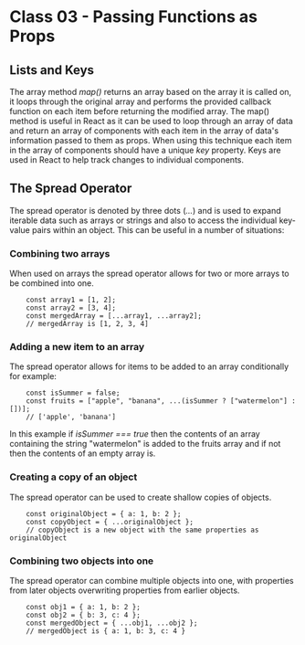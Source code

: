 # Class 03 - Passing Functions as Props

## Lists and Keys

The array method _map()_ returns an array based on the array it is called on, it loops through the original array and performs the provided callback function on each item before returning the modified array. The map() method is useful in React as it can be used to loop through an array of data and return an array of components with each item in the array of data's information passed to them as props. When using this technique each item in the array of components should have a unique _key_ property. Keys are used in React to help track changes to individual components.

## The Spread Operator

The spread operator is denoted by three dots (_..._) and is used to expand iterable data such as arrays or strings and also to access the individual key-value pairs within an object. This can be useful in a number of situations:

### Combining two arrays

When used on arrays the spread operator allows for two or more arrays to be combined into one.

        const array1 = [1, 2];
        const array2 = [3, 4];
        const mergedArray = [...array1, ...array2];
        // mergedArray is [1, 2, 3, 4]

### Adding a new item to an array

The spread operator allows for items to be added to an array conditionally for example:

        const isSummer = false;
        const fruits = ["apple", "banana", ...(isSummer ? ["watermelon"] : [])];
        // ['apple', 'banana']

In this example if _isSummer === true_ then the contents of an array containing the string "watermelon" is added to the fruits array and if not then the contents of an empty array is.

### Creating a copy of an object

The spread operator can be used to create shallow copies of objects.

        const originalObject = { a: 1, b: 2 };
        const copyObject = { ...originalObject };
        // copyObject is a new object with the same properties as originalObject

### Combining two objects into one

The spread operator can combine multiple objects into one, with properties from later objects overwriting properties from earlier objects.

        const obj1 = { a: 1, b: 2 };
        const obj2 = { b: 3, c: 4 };
        const mergedObject = { ...obj1, ...obj2 };
        // mergedObject is { a: 1, b: 3, c: 4 }

